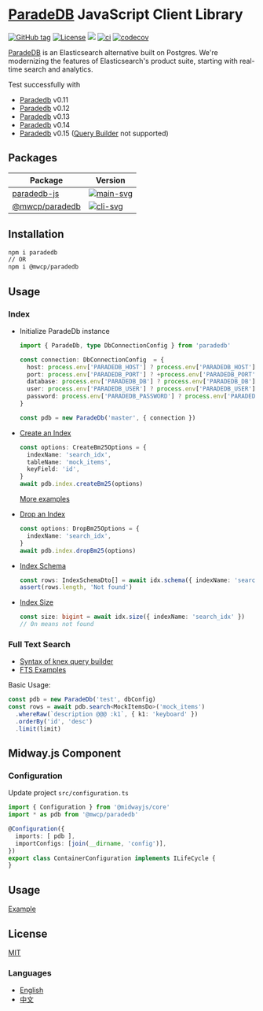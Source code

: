 # [ParadeDB] JavaScript Client Library

[![GitHub tag](https://img.shields.io/github/tag/waitingsong/paradedb.svg)]()
[![License](https://img.shields.io/badge/license-MIT-blue.svg)](https://opensource.org/licenses/MIT)
[![](https://img.shields.io/badge/lang-TypeScript-blue.svg)]()
[![ci](https://github.com/waitingsong/paradedb/actions/workflows/nodejs.yml/badge.svg
)](https://github.com/waitingsong/paradedb/actions)
[![codecov](https://codecov.io/gh/waitingsong/paradedb/graph/badge.svg?token=oDHz5mmy7x)](https://codecov.io/gh/waitingsong/paradedb)

[ParadeDB] is an Elasticsearch alternative built on Postgres.
We're modernizing the features of Elasticsearch's product suite, 
starting with real-time search and analytics.

Test successfully with
- [Paradedb] v0.11
- [Paradedb] v0.12
- [Paradedb] v0.13
- [Paradedb] v0.14
- [Paradedb] v0.15 ([Query Builder] not supported)


## Packages

| Package          | Version                |
| ---------------- | ---------------------- |
| [paradedb-js]    | [![main-svg]][main-ch] |
| [@mwcp/paradedb] | [![cli-svg]][cli-ch]   |


## Installation

```sh
npm i paradedb 
// OR
npm i @mwcp/paradedb
```

## Usage

### Index

- Initialize ParadeDb instance
  ```ts
  import { ParadeDb, type DbConnectionConfig } from 'paradedb'

  const connection: DbConnectionConfig  = {
    host: process.env['PARADEDB_HOST'] ? process.env['PARADEDB_HOST'] : 'localhost',
    port: process.env['PARADEDB_PORT'] ? +process.env['PARADEDB_PORT'] : 5432,
    database: process.env['PARADEDB_DB'] ? process.env['PARADEDB_DB'] : 'postgres',
    user: process.env['PARADEDB_USER'] ? process.env['PARADEDB_USER'] : 'postgres',
    password: process.env['PARADEDB_PASSWORD'] ? process.env['PARADEDB_PASSWORD'] : 'password',
  }

  const pdb = new ParadeDb('master', { connection })
  ```

- [Create an Index]
  ```ts
  const options: CreateBm25Options = {
    indexName: 'search_idx',
    tableName: 'mock_items',
    keyField: 'id',
  }
  await pdb.index.createBm25(options)
  ```
  [More examples](https://github.com/waitingsong/paradedb/tree/main/packages/paradedb/test/lib/index-manager)

- [Drop an Index]
  ```ts
  const options: DropBm25Options = {
    indexName: 'search_idx',
  }
  await pdb.index.dropBm25(options)
  ```

- [Index Schema]
  ```ts
  const rows: IndexSchemaDto[] = await idx.schema({ indexName: 'search_idx' })
  assert(rows.length, 'Not found')
  ```

- [Index Size]
  ```ts
  const size: bigint = await idx.size({ indexName: 'search_idx' })
  // 0n means not found
  ```

### Full Text Search

- [Syntax of knex query builder]
- [FTS Examples]

Basic Usage:
```ts
const pdb = new ParadeDb('test', dbConfig)
const rows = await pdb.search<MockItemsDo>('mock_items')
  .whereRaw(`description @@@ :k1`, { k1: 'keyboard' })
  .orderBy('id', 'desc')
  .limit(limit)
```

## Midway.js Component

### Configuration

Update project `src/configuration.ts`
```ts
import { Configuration } from '@midwayjs/core'
import * as pdb from '@mwcp/paradedb'

@Configuration({
  imports: [ pdb ],
  importConfigs: [join(__dirname, 'config')],
})
export class ContainerConfiguration implements ILifeCycle {
}
```

## Usage

[Example](https://github.com/waitingsong/paradedb/blob/main/packages/mwcp-paradedb/test/fixtures/base-app/src/paradedb-manager.ts#L29)



## License
[MIT](LICENSE)


### Languages
- [English](README.md)
- [中文](README.zh-CN.md)

<br>

[paradedb-js]: https://github.com/waitingsong/paradedb/tree/main/packages/paradedb
[main-svg]: https://img.shields.io/npm/v/paradedb.svg?maxAge=300
[main-ch]: https://github.com/waitingsong/paradedb/tree/main/packages/paradedb/CHANGELOG.md


[@mwcp/paradedb]: https://github.com/waitingsong/paradedb/tree/main/packages/mwcp-paradedb
[cli-svg]: https://img.shields.io/npm/v/@mwcp/paradedb.svg?maxAge=300
[cli-ch]: https://github.com/waitingsong/paradedb/tree/main/packages/mwcp-paradedb/CHANGELOG.md


[Midway.js]: https://midwayjs.org/
[ParadeDB]: https://www.paradedb.com/

[Create an Index]: https://docs.paradedb.com/documentation/indexing/create_index
[Drop an Index]: https://docs.paradedb.com/documentation/indexing/delete_index
[Index Schema]: https://docs.paradedb.com/documentation/indexing/inspect_index#index-schema
[Index Size]: https://docs.paradedb.com/documentation/indexing/inspect_index#index-size

[Syntax of knex query builder]: https://knexjs.org/guide/query-builder.html
[FTS Examples]: https://github.com/waitingsong/paradedb/tree/main/packages/paradedb/test/lib/fts
[Query Builder]: https://docs.paradedb.com/documentation/advanced/overview
